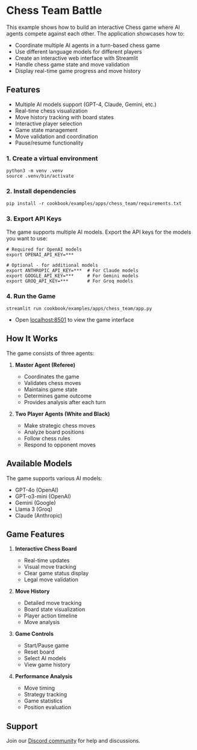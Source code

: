 # Chess Team Battle

This example shows how to build an interactive Chess game where AI agents compete against each other. The application showcases how to:
- Coordinate multiple AI agents in a turn-based chess game
- Use different language models for different players
- Create an interactive web interface with Streamlit
- Handle chess game state and move validation
- Display real-time game progress and move history

## Features
- Multiple AI models support (GPT-4, Claude, Gemini, etc.)
- Real-time chess visualization
- Move history tracking with board states
- Interactive player selection
- Game state management
- Move validation and coordination
- Pause/resume functionality

### 1. Create a virtual environment

```shell
python3 -m venv .venv
source .venv/bin/activate
```

### 2. Install dependencies

```shell
pip install -r cookbook/examples/apps/chess_team/requirements.txt
```

### 3. Export API Keys

The game supports multiple AI models. Export the API keys for the models you want to use:

```shell
# Required for OpenAI models
export OPENAI_API_KEY=***

# Optional - for additional models
export ANTHROPIC_API_KEY=***  # For Claude models
export GOOGLE_API_KEY=***     # For Gemini models
export GROQ_API_KEY=***       # For Groq models
```

### 4. Run the Game

```shell
streamlit run cookbook/examples/apps/chess_team/app.py
```

- Open [localhost:8501](http://localhost:8501) to view the game interface

## How It Works

The game consists of three agents:

1. **Master Agent (Referee)**
   - Coordinates the game
   - Validates chess moves
   - Maintains game state
   - Determines game outcome
   - Provides analysis after each turn

2. **Two Player Agents (White and Black)**
   - Make strategic chess moves
   - Analyze board positions
   - Follow chess rules
   - Respond to opponent moves

## Available Models

The game supports various AI models:
- GPT-4o (OpenAI)
- GPT-o3-mini (OpenAI)
- Gemini (Google)
- Llama 3 (Groq)
- Claude (Anthropic)

## Game Features

1. **Interactive Chess Board**
   - Real-time updates
   - Visual move tracking
   - Clear game status display
   - Legal move validation

2. **Move History**
   - Detailed move tracking
   - Board state visualization
   - Player action timeline
   - Move analysis

3. **Game Controls**
   - Start/Pause game
   - Reset board
   - Select AI models
   - View game history

4. **Performance Analysis**
   - Move timing
   - Strategy tracking
   - Game statistics
   - Position evaluation

## Support

Join our [Discord community](https://pinaxai.link/discord) for help and discussions.

